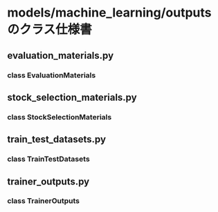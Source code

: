 # models/machine_learning/outputs のクラス仕様書

## evaluation_materials.py

### class EvaluationMaterials

## stock_selection_materials.py

### class StockSelectionMaterials

## train_test_datasets.py

### class TrainTestDatasets

## trainer_outputs.py

### class TrainerOutputs

